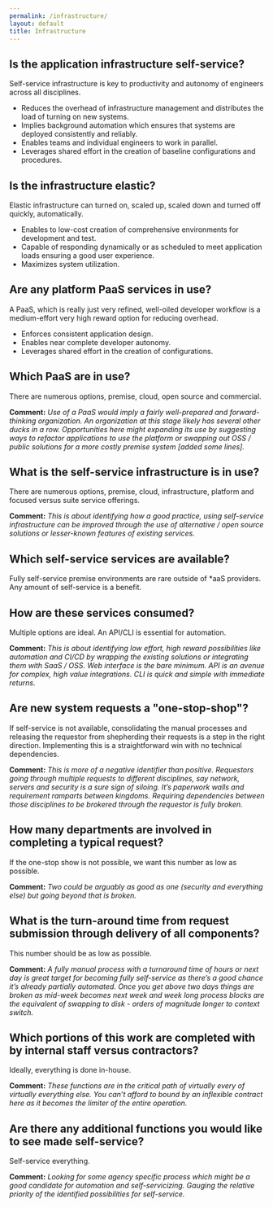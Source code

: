 ```yaml
---
permalink: /infrastructure/
layout: default
title: Infrastructure
---
```


## Is the application infrastructure self-service?

Self-service infrastructure is key to productivity and autonomy of engineers
across all disciplines. 

- Reduces the overhead of infrastructure management and distributes the load
  of turning on new systems.
- Implies background automation which ensures that systems are deployed
  consistently and reliably.
- Enables teams and individual engineers to work in parallel.
- Leverages shared effort in the creation of baseline configurations and
  procedures.

## Is the infrastructure elastic?

Elastic infrastructure can turned on, scaled up, scaled down and turned off
quickly, automatically.

- Enables to low-cost creation of comprehensive environments for development
  and test.
- Capable of responding dynamically or as scheduled to meet application loads
  ensuring  a good user experience.
- Maximizes system utilization.

## Are any platform PaaS services in use?

A PaaS, which is really just very refined, well-oiled developer workflow is
a medium-effort very high reward option for reducing overhead.

- Enforces consistent application design.
- Enables near complete developer autonomy.
- Leverages shared effort in the creation of configurations.

## Which PaaS are in use?

There are numerous options, premise, cloud, open source and commercial.

**Comment:** _Use of a PaaS would imply a fairly well-prepared and
forward-thinking organization. An organization at this stage likely has
several other ducks in a row. Opportunities here might expanding its use by
suggesting ways to refactor applications to use the platform or swapping out
OSS / public solutions for a more costly premise system [added some lines]._

## What is the self-service infrastructure is in use?

There are numerous options, premise, cloud, infrastructure, platform and
focused versus suite service offerings.

**Comment:** _This is about identifying how a good practice, using
self-service infrastructure can be improved through the use of alternative /
open source solutions or lesser-known features of existing services._

## Which self-service services are available?

Fully self-service premise environments are rare outside of \*aaS providers.
Any amount of self-service is a benefit.

## How are these services consumed?

Multiple options are ideal. An API/CLI is essential for automation.

**Comment:** _This is about identifying low effort, high reward possibilities
like automation and CI/CD by wrapping the existing solutions or integrating
them with SaaS / OSS. Web interface is the bare minimum. API is an avenue for
complex, high value integrations. CLI is quick and simple with immediate
returns._

## Are new system requests a "one-stop-shop"?

If self-service is not available, consolidating the manual processes and
releasing the requestor from shepherding their requests is a step in the right
direction. Implementing this is a straightforward win with no technical
dependencies.

**Comment:** _This is more of a negative identifier than positive. Requestors
going through multiple requests to different disciplines, say network, servers and security is a sure sign of siloing. It’s paperwork walls and requirement ramparts between kingdoms. Requiring dependencies between those disciplines to be brokered through the requestor is fully broken._

## How many departments are involved in completing a typical request?

If the one-stop show is not possible, we want this number as low as possible. 

**Comment:** _Two could be arguably as good as one (security and everything
else) but going beyond that is broken._

## What is the turn-around time from request submission through delivery of all components?

This number should be as low as possible.

**Comment:** _A fully manual process with a turnaround time of hours or next
day is great target for becoming fully self-service as there’s a good chance
it’s already partially automated. Once you get above two days things are
broken as mid-week becomes next week and week long process blocks are the
equivalent of swapping to disk - orders of magnitude longer to context
switch._

## Which portions of this work are completed with by internal staff versus contractors?

Ideally, everything is done in-house.

**Comment:** _These functions are in the critical path of virtually every of
virtually everything else. You can’t afford to bound by an inflexible contract
here as it becomes the limiter of the entire operation._

## Are there any additional functions you would like to see made self-service?

Self-service everything.

**Comment:** _Looking for some agency specific process which might be a good
candidate for automation and self-servicizing. Gauging the relative priority
of the identified possibilities for self-service._
